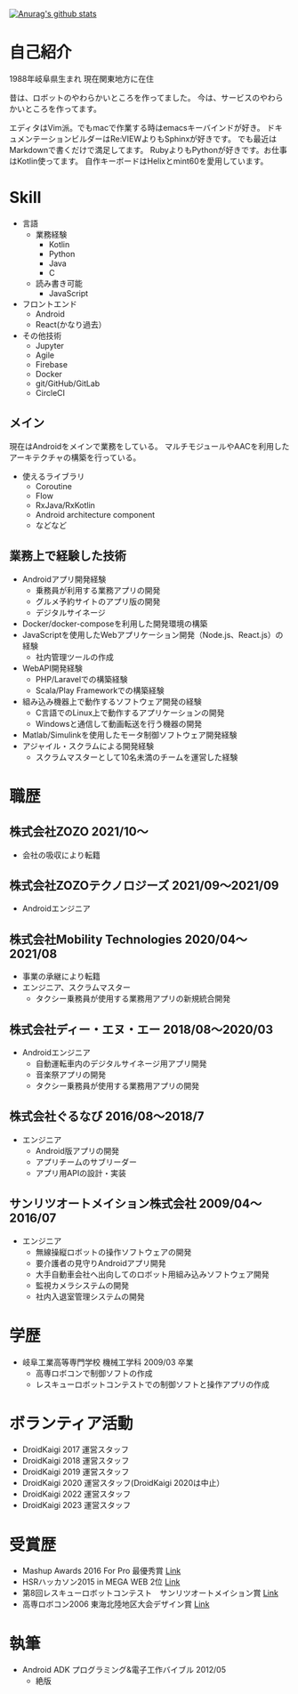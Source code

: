 [![Anurag's github stats](https://github-readme-stats.vercel.app/api?username=iwata-n)](https://github.com/anuraghazra/github-readme-stats)

# 自己紹介
1988年岐阜県生まれ
現在関東地方に在住

昔は、ロボットのやわらかいところを作ってました。
今は、サービスのやわらかいところを作ってます。

エディタはVim派。でもmacで作業する時はemacsキーバインドが好き。
ドキュメンテーションビルダーはRe:VIEWよりもSphinxが好きです。
でも最近はMarkdownで書くだけで満足してます。
RubyよりもPythonが好きです。お仕事はKotlin使ってます。
自作キーボードはHelixとmint60を愛用しています。

# Skill
- 言語
  - 業務経験
    - Kotlin
    - Python
    - Java
    - C
  - 読み書き可能
    - JavaScript
- フロントエンド
  - Android
  - React(かなり過去）
- その他技術
  - Jupyter
  - Agile
  - Firebase
  - Docker
  - git/GitHub/GitLab
  - CircleCI

## メイン
現在はAndroidをメインで業務をしている。
マルチモジュールやAACを利用したアーキテクチャの構築を行っている。

- 使えるライブラリ
  - Coroutine
  - Flow
  - RxJava/RxKotlin
  - Android architecture component
  - などなど

## 業務上で経験した技術
- Androidアプリ開発経験
  - 乗務員が利用する業務アプリの開発
  - グルメ予約サイトのアプリ版の開発
  - デジタルサイネージ
- Docker/docker-composeを利用した開発環境の構築
- JavaScriptを使用したWebアプリケーション開発（Node.js、React.js）の経験
  - 社内管理ツールの作成
- WebAPI開発経験
  - PHP/Laravelでの構築経験 
  - Scala/Play Frameworkでの構築経験
- 組み込み機器上で動作するソフトウェア開発の経験
  - C言語でのLinux上で動作するアプリケーションの開発
  - Windowsと通信して動画転送を行う機器の開発
- Matlab/Simulinkを使用したモータ制御ソフトウェア開発経験
- アジャイル・スクラムによる開発経験
  - スクラムマスターとして10名未満のチームを運営した経験


# 職歴
## 株式会社ZOZO 2021/10〜
  - 会社の吸収により転籍

## 株式会社ZOZOテクノロジーズ 2021/09〜2021/09
  - Androidエンジニア

## 株式会社Mobility Technologies 2020/04〜2021/08
  - 事業の承継により転籍
  - エンジニア、スクラムマスター
    - タクシー乗務員が使用する業務用アプリの新規統合開発

## 株式会社ディー・エヌ・エー 2018/08〜2020/03
  - Androidエンジニア
    - 自動運転車内のデジタルサイネージ用アプリ開発
    - 音楽祭アプリの開発
    - タクシー乗務員が使用する業務用アプリの開発

## 株式会社ぐるなび  2016/08〜2018/7
  - エンジニア
    - Android版アプリの開発
    - アプリチームのサブリーダー
    - アプリ用APIの設計・実装

## サンリツオートメイション株式会社 2009/04〜2016/07
  - エンジニア
    - 無線操縦ロボットの操作ソフトウェアの開発
    - 要介護者の見守りAndroidアプリ開発
    - 大手自動車会社へ出向してのロボット用組み込みソフトウェア開発
    - 監視カメラシステムの開発
    - 社内入退室管理システムの開発
    
# 学歴
- 岐阜工業高等専門学校 機械工学科 2009/03 卒業
  - 高専ロボコンで制御ソフトの作成
  - レスキューロボットコンテストでの制御ソフトと操作アプリの作成
  
# ボランティア活動
- DroidKaigi 2017 運営スタッフ
- DroidKaigi 2018 運営スタッフ
- DroidKaigi 2019 運営スタッフ
- DroidKaigi 2020 運営スタッフ(DroidKaigi 2020は中止）
- DroidKaigi 2022 運営スタッフ
- DroidKaigi 2023 運営スタッフ

# 受賞歴
- Mashup Awards 2016 For Pro 最優秀賞 [Link](https://ma2017.we-are-ma.jp/winninglist-2016/)
- HSRハッカソン2015 in MEGA WEB 2位 [Link](https://robotstart.info/2015/09/15/hsr-hackathon-2015-in-mega-web-report-4.html)
- 第8回レスキューロボットコンテスト　サンリツオートメイション賞 [Link](https://www.rescue-robot-contest.org/forTeam/8th-contest/honsen/hyousyou)
- 高専ロボコン2006 東海北陸地区大会デザイン賞 [Link](http://www.gifu-nct.ac.jp/mecha/inaba/2006/result.html)

# 執筆
- Android ADK プログラミング&電子工作バイブル 2012/05
  - 絶版
